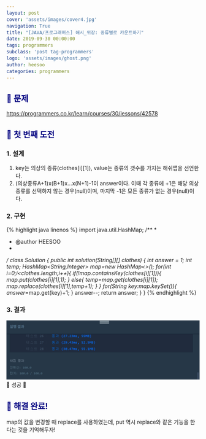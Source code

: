 ```yaml
---
layout: post
cover: 'assets/images/cover4.jpg'
navigation: True
title: "[JAVA/프로그래머스] 해시_위장: 종류별로 카운트하기"
date: 2019-09-30 00:00:00
tags: programmers
subclass: 'post tag-programmers'
logo: 'assets/images/ghost.png'
author: heesoo
categories: programmers
---
```

## <span style="color:navy">👀 문제</span>
<https://programmers.co.kr/learn/courses/30/lessons/42578>

## <span style="color:navy">👊 첫 번째 도전</span>

### 1. 설계
1. key는 의상의 종류(clothes[i][1]), value는 종류의 갯수를 가지는 해쉬맵을 선언한다.
2. (의상종류A+1)x(B+1)x...x(N+1)-1이 answer이다.
이때 각 종류에 +1은 해당 의상 종류를 선택하지 않는 경우(null)이며, 마지막 -1은 모든 종류가 없는 경우(null)이다.

### 2. 구현
{% highlight java linenos %}
import java.util.HashMap;
/**
 *
 * @author HEESOO
 *
 */
class Solution {
    public int solution(String[][] clothes) {
        int answer = 1;
        int temp;
        HashMap<String,Integer> map=new HashMap<>();
        for(int i=0;i<clothes.length;i++){
            if(!map.containsKey(clothes[i][1])){
                map.put(clothes[i][1],1);
            }
            else{
                temp=map.get(clothes[i][1]);
                map.replace(clothes[i][1],temp+1);
            }
        }
        for(String key:map.keySet()){
            answer*=map.get(key)+1;
        }
        answer--;
        return answer;
    }
}
{% endhighlight %}

### 3. 결과
![실행결과](./assets/images/190930_1.PNG)
🤟 성공 🤟

## <span style="color:navy">👏 해결 완료!</span>

map의 값을 변경할 때 replace를 사용하였는데, put 역시 replace와 같은 기능을 한다는 것을 기억해두자!
